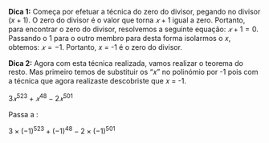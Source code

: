 **Dica 1:** Começa por efetuar a técnica do zero do divisor, pegando no divisor ($x + 1$). O zero do divisor é o valor que torna $𝑥 + 1$ igual a zero. Portanto, para encontrar o zero do divisor, resolvemos a seguinte equação: $𝑥 + 1 = 0$. Passando o 1 para o outro membro para desta forma isolarmos o 𝑥, obtemos: $𝑥 = -1$. Portanto,  𝑥 = -1 é o zero do divisor.

**Dica 2:** Agora com esta técnica realizada, vamos realizar o teorema do resto. Mas primeiro temos de substituir os “𝑥” no polinómio por -1 pois com a técnica que agora realizaste descobriste que 𝑥 = -1.

$3𝑥^{523} + 𝑥^{48} - 2𝑥^{501}$

Passa a :

$3 × (-1)^{523} + (-1)^{48} - 2 × (-1)^{501}$
